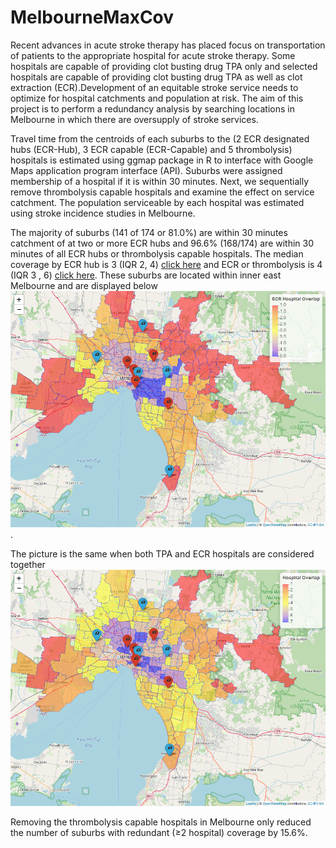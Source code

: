 # MelbourneMaxCov
Recent advances in acute stroke therapy has placed focus on transportation of patients to the appropriate hospital for acute stroke therapy. Some hospitals are capable of providing clot busting drug TPA only and selected hospitals are capable of providing clot busting drug TPA as well as clot extraction (ECR).Development of an equitable stroke service needs to optimize for hospital catchments and population at risk. The aim of this project is to perform a redundancy analysis by searching locations in Melbourne in which there are oversupply of stroke services. 

Travel time from the centroids of each suburbs to the (2 ECR designated hubs (ECR-Hub), 3 ECR capable (ECR-Capable) and 5 thrombolysis) hospitals is estimated using ggmap package in R to interface with Google Maps application program interface (API). Suburbs were assigned membership of a hospital if it is within 30 minutes. Next, we sequentially remove thrombolysis capable hospitals and examine the effect on service catchment. The population serviceable by each hospital was estimated using stroke incidence studies in Melbourne. 

The majority of suburbs (141 of 174 or 81.0%) are within 30 minutes catchment of at two or more ECR hubs and 96.6% (168/174) are within 30 minutes of all ECR hubs or thrombolysis capable hospitals. The median coverage by ECR hub is 3 (IQR 2, 4) [click here](./ECR.png) and ECR or thrombolysis is 4 (IQR 3 , 6) [click here](./TPAanECR.png). These suburbs are located within inner east Melbourne and are displayed below [![here](./MelbourneECR.png)](./MelbourneECR.html).

The picture is the same when both TPA and ECR hospitals are considered together [![here](./MelbourneTPA.png)](./MelbourneTPA.html)

Removing the thrombolysis capable hospitals in Melbourne only reduced the number of suburbs with redundant (≥2 hospital) coverage by 15.6%.
